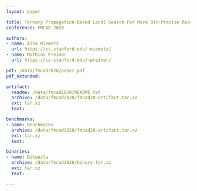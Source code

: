 ```yaml
---
layout: paper

title: Ternary Propagation-Based Local Search For More Bit-Precise Reasoning
conference: FMCAD 2020

authors:
- name: Aina Niemetz
  url: https://cs.stanford.edu/~niemetz/
- name: Mathias Preiner
  url: https://cs.stanford.edu/~preiner/

pdf: /data/fmcad2020/paper.pdf
pdf_extended:

artifact:
  readme: /data/fmcad2020/README.txt
  archive: /data/fmcad2020/fmcad20-artifact.tar.xz
  ext: tar.xz
  text:

benchmarks:
- name: Benchmarks
  archive: /data/fmcad2020/fmcad20-artifact.tar.xz
  ext: tar.xz
  text:

binaries:
- name: Bitwuzla
  archive: /data/fmcad2020/binary.tar.xz
  ext: tar.xz
  text:

---
```

